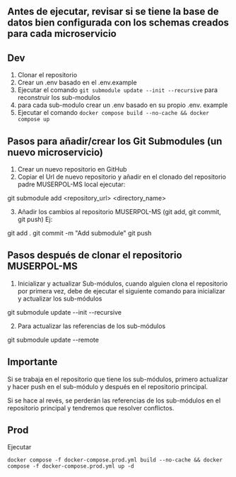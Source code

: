 ## Antes de ejecutar, revisar si se tiene la base de datos bien configurada con los schemas creados para cada microservicio

## Dev

1. Clonar el repositorio
2. Crear un .env basado en el .env.example
3. Ejecutar  el comando `git submodule update --init --recursive` para reconstruir los sub-modulos
4. para cada sub-modulo crear un .env basado en su propio .env. example
5. Ejecutar el comando `docker compose build --no-cache && docker compose up`

## Pasos para añadir/crear los Git Submodules (un nuevo microservicio)

1. Crear un nuevo repositorio en GitHub
2. Copiar el Url de nuevo repositorio y añadir en el clonado del repositorio padre MUSERPOL-MS local ejecutar:

git submodule add <repository_url> <directory_name>

3. Añadir los cambios al repositorio  MUSERPOL-MS (git add, git commit, git push) Ej:

git add .
git commit -m "Add submodule"
git push

## Pasos después de clonar el repositorio MUSERPOL-MS

1. Inicializar y actualizar Sub-módulos, cuando alguien clona el repositorio por primera vez, debe de ejecutar el siguiente comando para inicializar y actualizar los sub-módulos

git submodule update --init --recursive

2. Para actualizar las referencias de los sub-módulos

git submodule update --remote

## Importante

Si se trabaja en el repositorio que tiene los sub-módulos, primero actualizar y hacer push en el sub-módulo y después en el repositorio principal.

Si se hace al revés, se perderán las referencias de los sub-módulos en el repositorio principal y tendremos que resolver conflictos.

## Prod

Ejecutar

```
docker compose -f docker-compose.prod.yml build --no-cache && docker compose -f docker-compose.prod.yml up -d

```